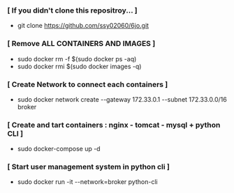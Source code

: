### [ If you didn't clone this repositroy... ]
- git clone https://github.com/ssy02060/6jo.git

### [ Remove ALL CONTAINERS AND IMAGES ]
- sudo docker rm -f $(sudo docker ps -aq)
- sudo docker rmi $(sudo docker images -q)

### [ Create Network to connect each containers ]
- sudo docker network create --gateway 172.33.0.1 --subnet 172.33.0.0/16 broker 

### [ Create and tart containers : nginx - tomcat - mysql + python CLI ]
- sudo docker-compose up -d

### [ Start user management system in python cli ]
- sudo docker run -it --network=broker python-cli
